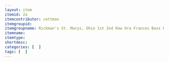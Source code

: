 ```yaml
---
layout: item
itemid: 2a
itemcontributor: cottman
itemgroupid: 
itemgroupname: Rickman's St. Marys, Ohio 1st 2nd Row Ora Frances Bass Rickman Daughter of W.C. Bass Long, Ohio
itemname: 
itemtype: 
shortdesc: 
categories: [  ]
tags: [  ]
---
```







